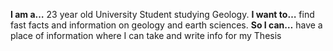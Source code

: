 **I am a…** 23 year old University Student studying Geology.
**I want to…** find fast facts and information on geology and earth sciences.
**So I can…** have a place of information where I can take and write info for my Thesis